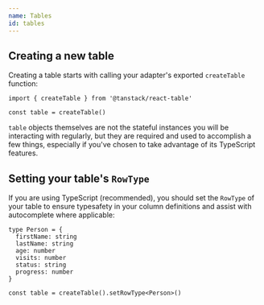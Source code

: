 ```yaml
---
name: Tables
id: tables
---
```


## Creating a new table

Creating a table starts with calling your adapter's exported `createTable` function:

```tsx
import { createTable } from '@tanstack/react-table'

const table = createTable()
```

`table` objects themselves are not the stateful instances you will be interacting with regularly, but they are required and used to accomplish a few things, especially if you've chosen to take advantage of its TypeScript features.

## Setting your table's `RowType`

If you are using TypeScript (recommended), you should set the `RowType` of your table to ensure typesafety in your column definitions and assist with autocomplete where applicable:

```tsx
type Person = {
  firstName: string
  lastName: string
  age: number
  visits: number
  status: string
  progress: number
}

const table = createTable().setRowType<Person>()
```
